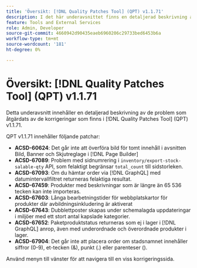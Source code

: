 ```yaml
---
title: 'Översikt: [!DNL Quality Patches Tool] (QPT) v1.1.71'
description: I det här underavsnittet finns en detaljerad beskrivning av de problem som åtgärdats av de korrigeringar som finns i  [!DNL Quality Patches Tool] (QPT) v1.1.71.
feature: Tools and External Services
role: Admin, Developer
source-git-commit: 4660942d90435eaeb6960206c29733bed6453b6a
workflow-type: tm+mt
source-wordcount: '181'
ht-degree: 0%

---
```


# Översikt: [!DNL Quality Patches Tool] (QPT) v1.1.71

Detta underavsnitt innehåller en detaljerad beskrivning av de problem som åtgärdats av de korrigeringar som finns i [!DNL Quality Patches Tool] (QPT) v1.1.71.

QPT v1.1.71 innehåller följande patchar:


* **ACSD-60624**: Det går inte att överföra bild för tomt innehåll i avsnitten Bild, Banner och Skjutreglage i [!DNL Page Builder]
* **ACSD-67089**: Problem med sidnumrering i `inventory/export-stock-salable-qty` API, som felaktigt begränsar `total_count` till sidstorleken.
* **ACSD-67093**: Om du hämtar order via [!DNL GraphQL] med datumintervallfiltret returneras felaktiga resultat.
* **ACSD-67459**: Produkter med beskrivningar som är längre än 65 536 tecken kan inte importeras.
* **ACSD-67603**: Långa bearbetningstider för webbplatskartor för produkter där avbildningsinkludering är aktiverat
* **ACSD-67643**: Dubblettposter skapas under schemalagda uppdateringar i miljöer med ett stort antal kapslade kategorier.
* **ACSD-67652**: Paketproduktstatus returneras som ej i lager i [!DNL GraphQL] anrop, även med underordnade och överordnade produkter i lager.
* **ACSD-67904**: Det går inte att placera order om stadsnamnet innehåller siffror (0-9), et-tecken (&amp;), punkt (.) eller parenteser ().

Använd menyn till vänster för att navigera till en viss korrigeringssida.
